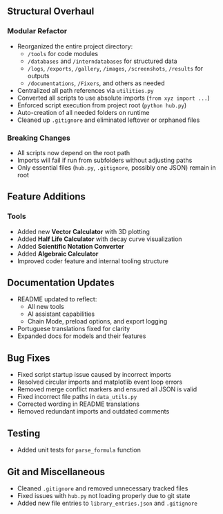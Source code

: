 ## Structural Overhaul

### Modular Refactor
- Reorganized the entire project directory:
  - `/tools` for code modules
  - `/databases` and `/interndatabases` for structured data
  - `/logs`, `/exports`, `/gallery`, `/images`, `/screenshots`, `/results` for outputs
  - `/documentations`, `/Fixers`, and others as needed
- Centralized all path references via `utilities.py`
- Converted all scripts to use absolute imports (`from xyz import ...`)
- Enforced script execution from project root (`python hub.py`)
- Auto-creation of all needed folders on runtime
- Cleaned up `.gitignore` and eliminated leftover or orphaned files

### Breaking Changes
- All scripts now depend on the root path
- Imports will fail if run from subfolders without adjusting paths
- Only essential files (`hub.py`, `.gitignore`, possibly one JSON) remain in root

## Feature Additions

### Tools
- Added new **Vector Calculator** with 3D plotting
- Added **Half Life Calculator** with decay curve visualization
- Added **Scientific Notation Converter**
- Added **Algebraic Calculator**
- Improved coder feature and internal tooling structure

## Documentation Updates

- README updated to reflect:
  - All new tools
  - AI assistant capabilities
  - Chain Mode, preload options, and export logging
- Portuguese translations fixed for clarity
- Expanded docs for models and their features

## Bug Fixes

- Fixed script startup issue caused by incorrect imports
- Resolved circular imports and matplotlib event loop errors
- Removed merge conflict markers and ensured all JSON is valid
- Fixed incorrect file paths in `data_utils.py`
- Corrected wording in README translations
- Removed redundant imports and outdated comments

## Testing

- Added unit tests for `parse_formula` function

## Git and Miscellaneous

- Cleaned `.gitignore` and removed unnecessary tracked files
- Fixed issues with `hub.py` not loading properly due to git state
- Added new file entries to `library_entries.json` and `.gitignore`
